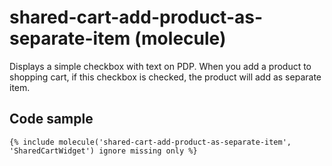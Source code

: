 # shared-cart-add-product-as-separate-item (molecule)

Displays a simple checkbox with text on PDP. When you add a product to shopping cart, if this checkbox is checked, the product will add as separate item.

## Code sample

```
{% include molecule('shared-cart-add-product-as-separate-item', 'SharedCartWidget') ignore missing only %}
```
